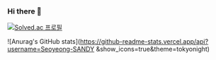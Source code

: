 ### Hi there 👋

[![Solved.ac
프로필](http://mazassumnida.wtf/api/generate_badge?boj=sysh0107)](https://solved.ac/sysh0107)

![Anurag's GitHub stats](https://github-readme-stats.vercel.app/api?username=Seoyeong-SANDY
&show_icons=true&theme=tokyonight)
